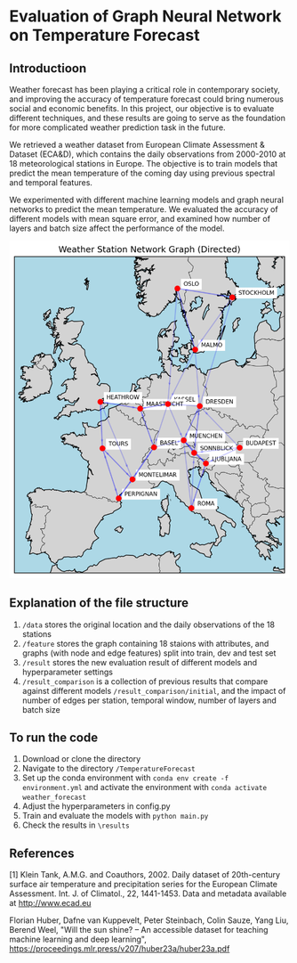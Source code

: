 # Evaluation of Graph Neural Network on Temperature Forecast

## Introductioon
Weather forecast has been playing a critical role in contemporary society, and improving the accuracy of temperature forecast could bring numerous social and economic benefits. In this project, our objective is to evaluate different techniques, and these results are going to serve as the foundation for more complicated weather prediction task in the future. 

We retrieved a weather dataset from European Climate Assessment & Dataset (ECA&D), which contains the daily observations from 2000-2010 at 18 meteorological stations in Europe. The objective is to train models that predict the mean temperature of the coming day using previous spectral and temporal features.

We experimented with different machine learning models and graph neural networks to predict the mean temperature. We evaluated the accuracy of different models with mean square error, and examined how number of layers and batch size affect the performance of the model.


![region graph with 1NN](region_graph.png?width=300)

## Explanation of the file structure
1. `/data` stores the original location and the daily observations of the 18 stations 
2. `/feature` stores the graph containing 18 staions with attributes, and graphs (with node and edge features) split into train, dev and test set
3. `/result` stores the new evaluation result of different models and hyperparameter settings
4. `/result_comparison` is a collection of previous results that compare against different models `/result_comparison/initial`, and the impact of number of edges per station, temporal window, number of layers and batch size

## To run the code
1. Download or clone the directory
2. Navigate to the directory `/TemperatureForecast`
3. Set up the conda environment with ```conda env create -f environment.yml``` and activate the environment with ```conda activate weather_forecast```
4. Adjust the hyperparameters in config.py
5. Train and evaluate the models with ```python main.py```
6. Check the results in `\results`

## References
[1] Klein Tank, A.M.G. and Coauthors, 2002. Daily dataset of 20th-century surface air temperature and precipitation series for the European Climate Assessment. Int. J. of Climatol., 22, 1441-1453. Data and metadata available at http://www.ecad.eu

Florian Huber, Dafne van Kuppevelt, Peter Steinbach, Colin Sauze, Yang Liu, Berend Weel, "Will the sun shine? – An accessible dataset for teaching machine learning and deep learning", https://proceedings.mlr.press/v207/huber23a/huber23a.pdf
